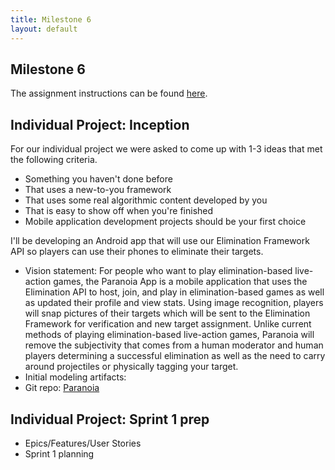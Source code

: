 ```yaml
---
title: Milestone 6
layout: default
---
```

## Milestone 6
The assignment instructions can be found [here](http://www.wou.edu/~morses/classes/cs46x/assignments/t2/M6.html).

## Individual Project: Inception
For our individual project we were asked to come up with 1-3 ideas that met the following criteria.
* Something you haven't done before
* That uses a new-to-you framework
* That uses some real algorithmic content developed by you
* That is easy to show off when you're finished
* Mobile application development projects should be your first choice

I'll be developing an Android app that will use our Elimination Framework API
so players can use their phones to eliminate their targets.

* Vision statement:
For people who want to play elimination-based live-action games, the Paranoia App is a mobile application that uses the Elimination API to host, join, and play in elimination-based games as well as updated their profile and view stats. Using image recognition, players will snap pictures of their targets which will be sent to the Elimination Framework for verification and new target assignment. Unlike current methods of playing elimination-based live-action games, Paranoia will remove the subjectivity that comes from a human moderator and human players determining a successful elimination as well as the need to carry around projectiles or physically tagging your target.
* Initial modeling artifacts:
* Git repo:
[Paranoia](https://bitbucket.org/hmadland/paranoia)

## Individual Project: Sprint 1 prep
* Epics/Features/User Stories
* Sprint 1 planning
